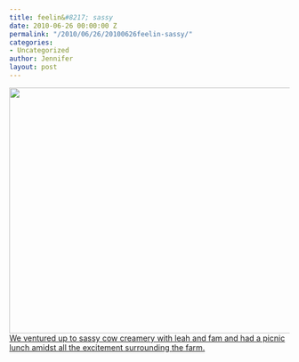 ```yaml
---
title: feelin&#8217; sassy
date: 2010-06-26 00:00:00 Z
permalink: "/2010/06/26/20100626feelin-sassy/"
categories:
- Uncategorized
author: Jennifer
layout: post
---
```


<a rel="attachment wp-att-728" href="http://static.squarespace.com/static/50db6bb3e4b015296cd43789/50dfa5b1e4b0dc6320e0b5ea/50dfa5efe4b0dc6320e0bd17/1356834287392/?format=original"><img title="feelinsassy" height="442" alt="" width="590" class="alignleft size-full wp-image-728" src="http://static.squarespace.com/static/50db6bb3e4b015296cd43789/50dfa5b1e4b0dc6320e0b5ea/50dfa5b2e4b0dc6320e0b792/1277731781000/?format=original" /></a>[We ventured up to sassy cow creamery with leah and fam and had a picnic lunch amidst all the excitement surrounding the farm.](http://www.flickr.com/photos/jenniferandJennifers_photos/sets/72157624327041652/)
